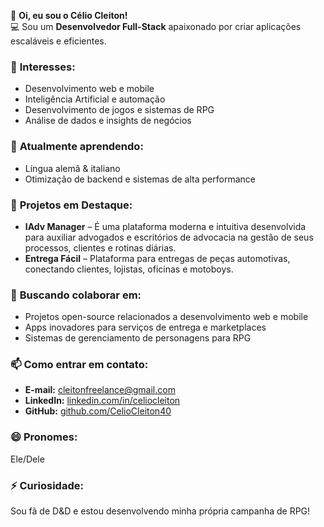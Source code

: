 👋 **Oi, eu sou o Célio Cleiton!**  
💻 Sou um **Desenvolvedor Full-Stack** apaixonado por criar aplicações escaláveis e eficientes.  

### 👀 **Interesses:**  
- Desenvolvimento web e mobile  
- Inteligência Artificial e automação  
- Desenvolvimento de jogos e sistemas de RPG  
- Análise de dados e insights de negócios  

### 🌱 **Atualmente aprendendo:**  
- Língua alemã  & italiano  
- Otimização de backend e sistemas de alta performance  

### 💼 **Projetos em Destaque:**  
- **IAdv Manager** – É uma plataforma moderna e intuitiva desenvolvida para auxiliar advogados e escritórios de advocacia na gestão de seus processos, clientes e rotinas diárias.  
- **Entrega Fácil** – Plataforma para entregas de peças automotivas, conectando clientes, lojistas, oficinas e motoboys.  

### 💞️ **Buscando colaborar em:**  
- Projetos open-source relacionados a desenvolvimento web e mobile  
- Apps inovadores para serviços de entrega e marketplaces  
- Sistemas de gerenciamento de personagens para RPG  

### 📫 **Como entrar em contato:**  
- **E-mail:** [cleitonfreelance@gmail.com](mailto:cleitonfreelance@gmail.com)  
- **LinkedIn:** [linkedin.com/in/celiocleiton](#)  
- **GitHub:** [github.com/CelioCleiton40](https://github.com/CelioCleiton40)  

### 😄 **Pronomes:**  
Ele/Dele  

### ⚡ **Curiosidade:**  
Sou fã de D&D e estou desenvolvendo minha própria campanha de RPG!

